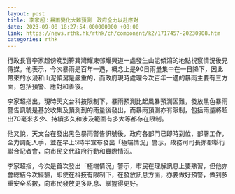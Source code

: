 ```yaml
---
layout: post
title: 李家超：暴雨變化大難預測　政府全力以赴應對
date: 2023-09-08 18:27:54.000000000 +08:00
link: https://news.rthk.hk/rthk/ch/component/k2/1717457-20230908.htm
categories: rthk
---
```


行政長官李家超傍晚到筲箕灣耀東邨耀興道一處發生山泥傾瀉的地點視察情況後見傳媒。他表示，今次暴雨是百年一遇，概念上是90日雨量集中在一日降下，因此帶來的水浸和山泥傾瀉是嚴重的，而政府現時處理今次百年一遇的暴雨主要有三方面，包括預警、應對和善後。

李家超指出，現時天文台科技限制下，暴雨預測比起風暴預測困難，發放黑色暴雨警告訊號是基於收集及預測到的雨量後發出，而暴雨預測亦有限制，包括雨量將超出70毫米多少、持續多久和涉及範圍有多大等都存在限制。

他又說，天文台在發出黑色暴雨警告訊號後，政府各部門已即時到位，部署工作，全力調配人手，並在早上5時半宣布發出「極端情況」警示，政務司司長亦都舉行聯合記者會，向市民交代政府行動和實際情況。

李家超指，今次是首次發出「極端情況」警示，市民在理解訊息上要熟習，但他亦會總結今次經驗，即使在科技有限制下，在發放訊息方面，亦要做好預警，做到多重安全系數，向市民發放更多訊息、掌握得更好。
